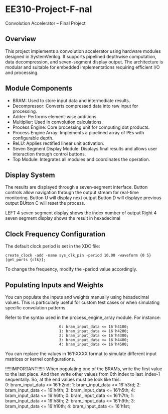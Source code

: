 # EE310-Project-F-nal
Convolution Accelerator – Final Project

Overview
--------

This project implements a convolution accelerator using hardware modules designed in SystemVerilog. It supports pipelined depthwise computation, data decompression, and seven-segment display output. The architecture is modular and suitable for embedded implementations requiring efficient I/O and processing.

Module Components
-----------------

- BRAM: Used to store input data and intermediate results.
- Decompressor: Converts compressed data into raw input for processing.
- Adder: Performs element-wise additions.
- Multiplier: Used in convolution calculations.
- Process Engine: Core processing unit for computing dot products.
- Process Engine Array: Implements a pipelined array of PEs with configurable depth.
- ReLU: Applies rectified linear unit activation.
- Seven Segment Display Module: Displays final results and allows user interaction through control buttons.
- Top Module: Integrates all modules and coordinates the operation.


Display System
--------------

The results are displayed through a seven-segment interface. Button controls allow navigation through the output stream for real-time monitoring.
Button U will display next output
Button D will displaye previous output
BUtton C will reset the process.

LEFT 4 seven segment display shows the index number of output
Right 4 seven segment display shows the result in hexadecimal

Clock Frequency Configuration
-----------------------------

The default clock period is set in the XDC file:

    create_clock -add -name sys_clk_pin -period 10.00 -waveform {0 5} [get_ports {clk}];

To change the frequency, modify the -period value accordingly.

Populating Inputs and Weights
-----------------------------

You can populate the inputs and weights manually using hexadecimal values. This is particularly useful for custom test cases or when simulating specific convolution patterns.

Refer to the syntax used in the process_engine_array module. For instance:

                            0: bram_input_data <= 16'h4100;
                            1: bram_input_data <= 16'h4200;
                            2: bram_input_data <= 16'h4300;
                            3: bram_input_data <= 16'h4400;
                            4: bram_input_data <= 16'h4500;


You can replace the values in 16'hXXXX format to simulate different input matrices or kernel configurations.

!!!!!IMPORTANT!!!!!: When populating one of the BRAMs, write the first value to the last place. And then write other values from 0th index to last_index-1 sequentally. So, at the end values must be look like this:                       
                            0: bram_input_data <= 16'h2nd;
                            1: bram_input_data <= 16'h3rd;
                            2: bram_input_data <= 16'h4th;
                            3: bram_input_data <= 16'h5th;
                            4: bram_input_data <= 16'h6th;
                            0: bram_input_data <= 16'h7th;
                            1: bram_input_data <= 16'h8th;
                            2: bram_input_data <= 16'h9th;
                            3: bram_input_data <= 16'h10th;
                            4: bram_input_data <= 16'h1st;

                          
